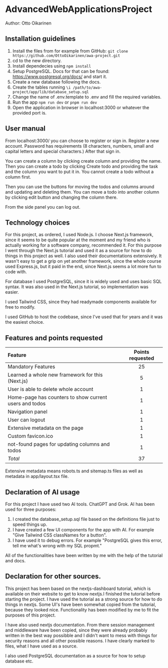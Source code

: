 # AdvancedWebApplicationsProject
Author: Otto Oikarinen

## Installation guidelines

1. Install the files from for example from GitHub: `git clone https://github.com/OttoOikarinen/awa-project.git`
2. cd to the new directory.
3. Install dependecies using `npm install`
4. Setup PostgreSQL. Docs for that can be found: https://www.postgresql.org/docs/ and start it. 
5. Create a new database following the docs. 
6. Create the tables running `\i /path/to/awa-project/app/lib/database_setup.sql`
7. Change the name of .env.template to .env and fill the required variables.
8. Run the app `npm run dev` or `pnpm run dev`
9. Open the application in browser in localhost:3000 or whatever the provided port is. 

## User manual

From localhost:3000/ you can choose to register or sign in. Register a new account. Password has requirements (8 characters, numbers, small and capital letters and special characters.) After that sign in.

You can create a column by clicking create column and providing the name. Then you can create a todo by clicking Create todo and providing the task and the column you want to put it in. You cannot create a todo without a column first.

Then you can use the buttons for moving the todos and columns around and updating and deleting them. You can move a todo into another column by clicking edit button and changing the column there.

From the side panel you can log out.

## Technology choices

For this project, as ordered, I used Node.js. I choose Next.js framework, since it seems to be quite popular at the moment and my friend who is actually working for a software company, recommended it. For this purpose I went through the Next.js tutorial and used it as a source for how to do things in this project as well. I also used their documentations extensively. It wasn't easy to get a grip on yet another framework, since the whole course used Express.js, but it paid in the end, since Next.js seems a lot more fun to code with. 

For database I used PostgreSQL, since it is widely used and uses basic SQL syntax. It was also used in the Next.js tutorial, so implementation was easier.

I used Tailwind CSS, since they had readymade components available for free to modify.

I used GitHub to host the codebase, since I've used that for years and it was the easiest choice.

## Features and points requested

| Feature | Points requested |
|:--------|:----------------:|
| Mandatory Features | 25 |
| Learned a whole new framework for this (Next.js) | 5 |
| User is able to delete whole account | 1 |
| Home-page has counters to show current users and todos | 1 |
| Navigation panel | 1 |
| User can logout | 1 |
| Extensive metadata on the page | 1 |
| Custom favicon.ico | 1 |
| not-found pages for updating columns and todos | 1 |
| *Total* | 37 |

Extensive metadata means robots.ts and sitemap.ts files as well as metadata in app/layout.tsx file. 


## Declaration of AI usage
For this project I have used two AI tools. ChatGPT and Grok. 
AI has been used for three purposes:
1. I created the database_setup.sql file based on the definitions file just to speed things up.
2. I have created a few UI components for the app with AI. For example "Give Tailwind CSS classNames for a button".
3. I have used it to debug errors. For example "PostgreSQL gives this error, tell me what's wrong with my SQL propmt."

All of the functionalities have been written by me with the help of the tutorial and docs.

## Declaration for other sources.

This project has been based on the nextjs-dashboard tutorial, which is available on their website to get to know nextjs.I finished the tutorial before starting the project. I have used the tutorial as a strong source for how to do things in nextjs. Some UI's have been somewhat copied from the tutorial, because they looked nice. Functionality has been modified by me to fit the purposes of this project.

I have also used nextjs documentation. From there session management and middleware have been copied, since they were already probably written in the best way possibble and I didn't want to mess with things for security reasons and all other possible reasons. I have clearly marked to files, what I have used as a source. 

I also used PostgreSQL documentation as a source for how to setup database etc.